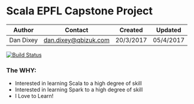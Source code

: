 # Scala EPFL Capstone Project

| Author    | Contact              | Created   | Updated  |
|-----------|----------------------|-----------|----------|
| Dan Dixey | dan.dixey@qbizuk.com | 20/3/2017 | 05/4/2017|

[![Build Status](https://travis-ci.org/dandxy89/Capstone.svg?branch=master)](https://travis-ci.org/dandxy89/Capstone)

### The WHY:

*   Interested in learning Scala to a high degree of skill
*   Interested in learning Spark to a high degree of skill
*   I Love to Learn!
